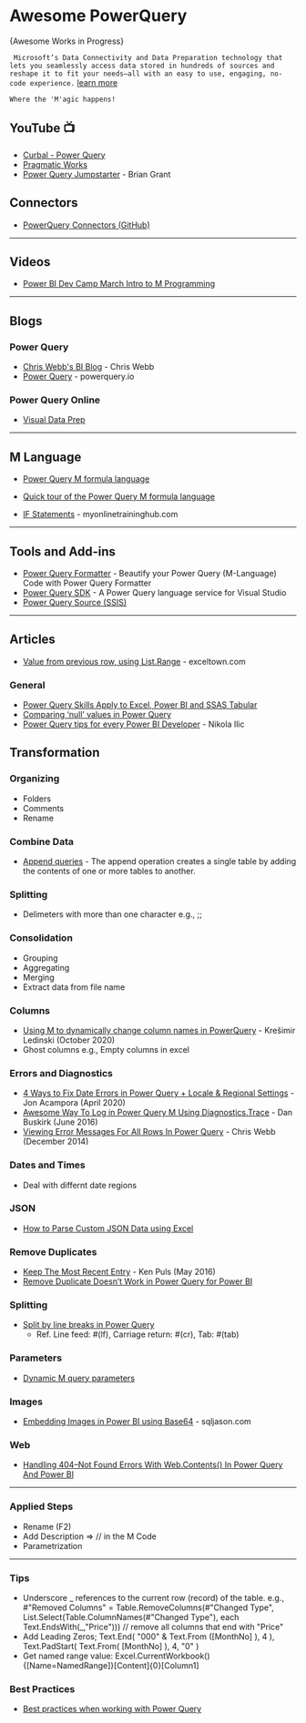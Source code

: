 # Awesome PowerQuery
{Awesome Works in Progress}

`
Microsoft’s Data Connectivity and Data Preparation technology that lets you seamlessly access data stored in hundreds of sources and reshape it to fit your needs—all with an easy to use, engaging, no-code experience.` [learn more](https://powerquery.microsoft.com/)

`
Where the 'M'agic happens!
`

## YouTube :tv:
* [Curbal - Power Query](https://www.youtube.com/watch?v=dbTvOk1IyNU&list=PLDz00l_jz6zxF_OSmQhWBCVmQOaROoxWj)
* [Pragmatic Works](https://www.youtube.com/user/PragmaticWorks/search?query=Power+Query)
* [Power Query Jumpstarter](https://www.youtube.com/watch?v=7Vn6uOxcAc0&list=PLHYaVuyjhcqyYD7qss7lsFVBLf8B_zZrx) - Brian Grant

## Connectors
* [PowerQuery Connectors (GitHub)](https://github.com/MicrosoftDocs/powerquery-docs/tree/main/powerquery-docs/Connectors)
-----

## Videos
* [Power BI Dev Camp March Intro to M Programming](https://www.youtube.com/watch?v=BsgOU9eeCBg)

-----

## Blogs
### Power Query
* [Chris Webb's BI Blog](https://blog.crossjoin.co.uk/) - Chris Webb
* [Power Query](https://www.powerquery.io/) - powerquery.io
### Power Query Online
* [Visual Data Prep](https://powerbi.microsoft.com/en-us/blog/announcing-visual-data-prep-general-availability-diagram-view-in-power-query-online/)

-----
## M Language
* [Power Query M formula language](https://docs.microsoft.com/en-us/powerquery-m/)
* [Quick tour of the Power Query M formula language](https://docs.microsoft.com/en-us/powerquery-m/quick-tour-of-the-power-query-m-formula-language)

* [IF Statements](https://www.myonlinetraininghub.com/power-query-if-statements) - myonlinetraininghub.com

-----

## Tools and Add-ins
* [Power Query Formatter](https://powerqueryformatter.com/) - Beautify your Power Query (M-Language) Code with Power Query Formatter 
* [Power Query SDK](https://marketplace.visualstudio.com/items?itemName=Dakahn.PowerQuerySDK) - A Power Query language service for Visual Studio
* [Power Query Source (SSIS)](https://docs.microsoft.com/en-us/sql/integration-services/data-flow/power-query-source)

-----
## Articles

* [Value from previous row, using List.Range](https://exceltown.com/en/tutorials/power-bi/powerbi-com-and-power-bi-desktop/power-bi-data-sources/power-query-get-value-from-previous-row/) - exceltown.com

### General
* [Power Query Skills Apply to Excel, Power BI and SSAS Tabular](https://sqlserverbi.blog/2017/12/04/power-query-skills-apply-to-excel-power-bi-and-ssas-tabular/)
* [Comparing ‘null’ values in Power Query](http://excel-inside.pro/blog/2018/05/17/comparing-null-values-in-power-query/)
* [Power Query tips for every Power BI Developer](https://towardsdatascience.com/power-query-tips-for-every-power-bi-developer-da9ebd3dcd93) - Nikola Ilic

## Transformation
### Organizing
* Folders
* Comments
* Rename
### Combine Data
* [Append queries](https://docs.microsoft.com/en-us/power-query/append-queries) - The append operation creates a single table by adding the contents of one or more tables to another.
### Splitting
* Delimeters with more than one character e.g., ;;
### Consolidation
* Grouping
* Aggregating
* Merging
* Extract data from file name
### Columns
* [Using M to dynamically change column names in PowerQuery](https://exceed.hr/blog/using-m-to-dynamically-change-column-names-in-powerquery/) - Krešimir Ledinski (October 2020)
* Ghost columns e.g., Empty columns in excel
### Errors and Diagnostics
* [4 Ways to Fix Date Errors in Power Query + Locale & Regional Settings](https://www.excelcampus.com/powerquery/power-query-date-errors-settings/) - Jon Acampora (April 2020)
* [Awesome Way To Log in Power Query M Using Diagnostics.Trace](https://blog.learningtree.com/awesome-way-log-power-query-m-using-diagnostics-trace/) - Dan Buskirk (June 2016)
* [Viewing Error Messages For All Rows In Power Query](https://blog.crossjoin.co.uk/2014/12/22/viewing-error-messages-for-all-rows-in-power-query/) - Chris Webb (December 2014)

### Dates and Times
* Deal with differnt date regions
### JSON
* [How to Parse Custom JSON Data using Excel](https://theexcelclub.com/how-to-parse-custom-json-data-using-excel/)

### Remove Duplicates
* [Keep The Most Recent Entry](https://www.excelguru.ca/blog/2016/05/25/keep-the-most-recent-entry/) - Ken Puls (May 2016)
* [Remove Duplicate Doesn’t Work in Power Query for Power BI](https://radacad.com/remove-duplicate-doesnt-work-in-power-query-for-power-bi-here-is-the-solution)

### Splitting
* [Split by line breaks in Power Query](https://www.excelguru.ca/blog/2015/10/16/split-by-line-breaks/)
  * Ref. Line feed: #(lf), Carriage return: #(cr), Tab: #(tab)

### Parameters
* [Dynamic M query parameters ](https://docs.microsoft.com/en-us/power-bi/connect-data/desktop-dynamic-m-query-parameters)

### Images
* [Embedding Images in Power BI using Base64](http://sqljason.com/2018/01/embedding-images-in-power-bi-using-base64.html) - sqljason.com

### Web
* [Handling 404–Not Found Errors With Web.Contents() In Power Query And Power BI](https://blog.crossjoin.co.uk/2016/08/09/handling-404-not-found-errors-with-web-contents-in-power-query-and-power-bi/)

-----

### Applied Steps
* Rename (F2)
* Add Description => // in the M Code
* Parametrization 

-----

### Tips
*  Underscore _ references to the current row (record) of the table. e.g., #"Removed Columns" = Table.RemoveColumns(#"Changed Type", List.Select(Table.ColumnNames(#"Changed Type"), each Text.EndsWith(_,"Price"))) // remove all columns that end with "Price"
* Add Leading Zeros; Text.End( "000" & Text.From ([MonthNo] ), 4 ), Text.PadStart( Text.From( [MonthNo] ), 4, "0" )
* Get named range value: Excel.CurrentWorkbook(){[Name=NamedRange]}[Content]{0}[Column1]
### Best Practices
* [Best practices when working with Power Query](https://docs.microsoft.com/en-us/power-query/best-practices)
